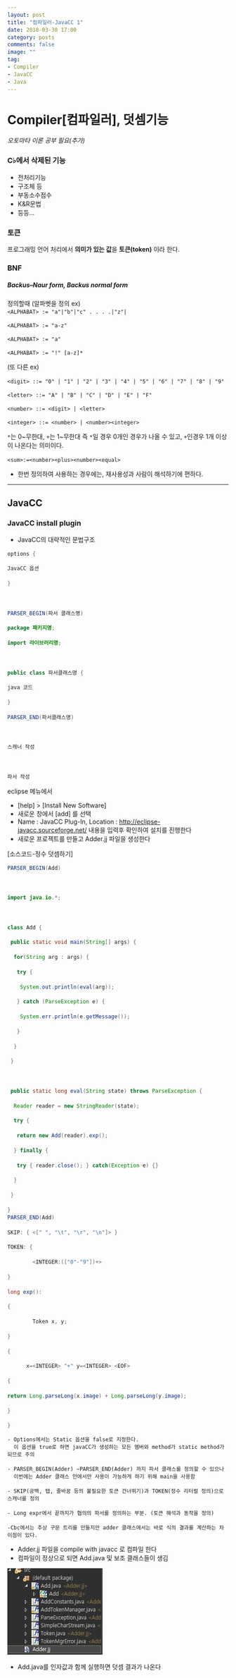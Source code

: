 ```yaml
---
layout: post
title: "컴파일러-JavaCC 1"
date: 2018-03-30 17:00
category: posts
comments: false
image: ""
tag:
- Compiler
- JavaCC
- Java
---
```


# Compiler[컴파일러], 덧셈기능

_오토마타 이론 공부 필요(추가)_

### C♭에서 삭제된 기능


- 전처리기능
- 구조체 등
- 부동소수점수
- K&R문법
- 등등...


### 토큰  

프로그래밍 언어 처리에서 **의미가 있는 값**을 **토큰(token)** 이라 한다.



### BNF 
##### Backus–Naur form, Backus normal form


정의할때 (알파벳을 정의 ex)  
`<ALPHABAT> := "a"|"b"|"c" . . . .|"z"|`  
  
`<ALPHABAT> := "a-z"`  

`<ALPHABAT> := "a"`  

`<ALPHABAT> := "!" [a-z]*`   

(또 다른 ex)  

`<digit> ::= "0" | "1" | "2" | "3" | "4" | "5" | "6" | "7" | "8" | "9"`  

`<letter> ::= "A" | "B" | "C" | "D" | "E" | "F"`  

`<number> ::= <digit> | <letter>`  

`<integer> ::= <number> | <number><integer>`  

`*`는 0\~무한대, `+`는 1\~무한대  즉 `*`일 경우 0개인 경우가 나올 수 있고, `+`인경우 1개 이상이 나온다는 의미이다.  

`<sum>:=<number><plus><number><equal>`  

- 한번 정의하여 사용하는 경우에는, 재사용성과 사람이 해석하기에 편하다.


-----------------------------  


## JavaCC

### JavaCC install plugin  


- JavaCC의 대략적인 문법구조  

```java
options {

JavaCC 옵션

}

 

PARSER_BEGIN(파서 클래스명)

package 패키지명;

import 라이브러리명;

 

public class 파서클래스명 {

java 코드

}

PARSER_END(파서클래스명)

 

스캐너 작성

 

파서 작성
```  

eclipse 메뉴에서  
- [help] > [Install New Software]
- 새로운 창에서 [add] 를 선택
- Name : JavaCC Plug-In, Location : http://eclipse-javacc.sourceforge.net/ 내용을 입력후 확인하여 설치를 진행한다
-  새로운 프로젝트를 만들고 Adder.jj 파일을 생성한다  

[소스코드-정수 덧셈하기]
```java
PARSER_BEGIN(Add) 

 

import java.io.*;

 

class Add {

 public static void main(String[] args) {

  for(String arg : args) {

   try {

    System.out.println(eval(arg));

   } catch (ParseException e) {

    System.err.println(e.getMessage());

   }

  }

 }

 

 public static long eval(String state) throws ParseException {

  Reader reader = new StringReader(state);

  try {

   return new Add(reader).exp();

  } finally {

   try { reader.close(); } catch(Exception e) {}

  }

 }

}
PARSER_END(Add)

SKIP: { <[" ", "\t", "\r", "\n"]> } 

TOKEN: {

        <INTEGER:(["0"-"9"])+>

}

long exp():

{ 

        Token x, y;

}

{

      x=<INTEGER> "+" y=<INTEGER> <EOF>

{

return Long.parseLong(x.image) + Long.parseLong(y.image);

}

}
```  
```
- Options에서는 Static 옵션을 false로 지정한다.
  이 옵션을 true로 하면 javaCC가 생성하는 모든 멤버와 method가 static method가 되므로 주의  

- PARSER_BEGIN(Adder) ~PARSER_END(Adder) 까지 파서 클래스를 정의할 수 있으나
  이번에는 Adder 클래스 안에서만 사용이 가능하게 하기 위해 main을 사용함  

- SKIP(공백, 탭, 줄바꿈 등의 불필요한 토큰 건너뛰기)과 TOKEN(정수 리터럴 정의)으로 스캐너를 정의  

- Long expr에서 끝까지가 협의의 파서를 정의하는 부분. (토큰 해석과 동작을 정의)  

-Cbc에서는 추상 구문 트리를 만들지만 adder 클래스에서는 바로 식의 결과를 계산하는 차이점이 있다.

```


- Adder.jj 파일을 compile with javacc 로 컴파일 한다
- 컴파일이 정상으로 되면 Add.java 및 보조 클래스들이 생김  

![](../../images/posts/compiler/adder.JPG)
- Add.java를 인자값과 함께 실행하면 덧셈 결과가 나온다



